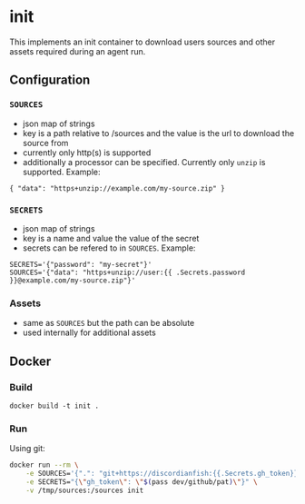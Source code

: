# init
This implements an init container to download users sources and other assets required
during an agent run.

## Configuration
### `SOURCES`
- json map of strings
- key is a path relative to /sources and the value is the url to download the source from
- currently only http(s) is supported
- additionally a processor can be specified. Currently only `unzip` is supported. Example:
```
{ "data": "https+unzip://example.com/my-source.zip" }
```
### `SECRETS`
- json map of strings
- key is a name and value the value of the secret
- secrets can be refered to in `SOURCES`. Example:
```
SECRETS='{"password": "my-secret"}'
SOURCES='{"data": "https+unzip://user:{{ .Secrets.password }}@example.com/my-source.zip"}'
```

### Assets
- same as `SOURCES` but the path can be absolute
- used internally for additional assets

## Docker
### Build
```
docker build -t init .
```

### Run
Using git:
```bash
docker run --rm \
    -e SOURCES='{".": "git+https://discordianfish:{{.Secrets.gh_token}}@github.com/discordianfish/diambra-agent.git#ref=main"}' \
    -e SECRETS="{\"gh_token\": \"$(pass dev/github/pat)\"}" \
    -v /tmp/sources:/sources init
```